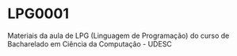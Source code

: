 # LPG0001
Materiais da aula de LPG (Linguagem de Programação) do curso de Bacharelado em Ciência da Computação - UDESC
